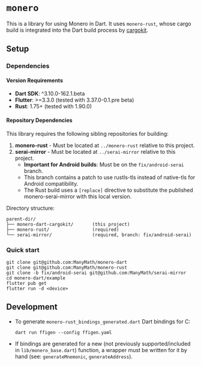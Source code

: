 # `monero`
This is a library for using Monero in Dart.  It uses `monero-rust`, whose cargo
build is integrated into the Dart build process by
[cargokit](https://github.com/irondash/cargokit).

## Setup
### Dependencies

#### Version Requirements
- **Dart SDK**: ^3.10.0-162.1.beta
- **Flutter**: >=3.3.0 (tested with 3.37.0-0.1.pre beta)
- **Rust**: 1.75+ (tested with 1.90.0)

#### Repository Dependencies
This library requires the following sibling repositories for building:

1. **monero-rust** - Must be located at `../monero-rust` relative to this project.
2. **serai-mirror** - Must be located at `../serai-mirror` relative to this project.
   - **Important for Android builds**: Must be on the `fix/android-serai` branch.
   - This branch contains a patch to use rustls-tls instead of native-tls for Android compatibility.
   - The Rust build uses a `[replace]` directive to substitute the published monero-serai-mirror with this local version.

Directory structure:
```
parent-dir/
├── monero-dart-cargokit/       (this project)
├── monero-rust/                (required)
└── serai-mirror/               (required, branch: fix/android-serai)
```

### Quick start
```
git clone git@github.com:ManyMath/monero-dart
git clone git@github.com:ManyMath/monero-rust
git clone -b fix/android-serai git@github.com:ManyMath/serai-mirror
cd monero-dart/example
flutter pub get
flutter run -d <device>
```

## Development
- To generate `monero-rust_bindings_generated.dart` Dart bindings for C:
  ```
  dart run ffigen --config ffigen.yaml
  ```
- If bindings are generated for a new (not previously supported/included in 
  `lib/monero_base.dart`) function, a wrapper must be written for it by hand 
  (see: `generateMnemonic`, `generateAddress`).
